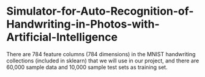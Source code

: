 # Simulator-for-Auto-Recognition-of-Handwriting-in-Photos-with-Artificial-Intelligence


There are 784 feature columns (784 dimensions) in the MNIST handwriting collections (included in sklearn) that we will use in our project, and there are 60,000 sample data and 10,000 sample test sets as training set.
